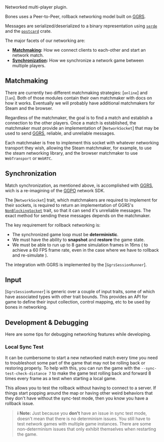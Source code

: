 Networked multi-player plugin.

Bones uses a Peer-to-Peer, rollback networking model built on [GGRS].

Messages are serialized/deserialized to a binary representation using [`serde`] and the [`postcard`]
crate.

The major facets of our networking are:

- **[Matchmaking](#matchmaking):** How we connect clients to each-other and start an network match.
- **[Synchronization](#synchronization):** How we synchronize a network game between multiple players.

[ggrs]: https://github.com/gschup/ggrs
[`serde`]: https://docs.rs/serde
[`postcard`]: https://docs.rs/postcard

## Matchmaking

There are currently two different matchmaking strategies: [`online`] and [`lan`]. Both of those
modules contain their own matchmaker with docs on how it works. Eventually we will probably have
additional matchmakers for Steam and the browser.

Regardless of the matchmaker, the goal is to find a match and establish a connection to the other
players. Once a match is established, the matchmaker must provide an implementation of
[`NetworkSocket`] that may be used to send [GGRS], reliable, and unreliable messages.

Each matchmaker is free to implement this socket with whatever networking transport they wish,
allowing the Steam matchmaker, for example, to use the steam networking library, and the browser
matchmaker to use `WebTransport` or `WebRTC`.

## Synchronization

Match synchronization, as mentioned above, is accomplished with [GGRS], wich is a re-imagining of
the [GGPO] network SDK.

The [`NetworkSocket`] trait, which matchmakers are required to implement for their sockets, is
required to return an implementation of GGRS's [`NonBlockingSocket`] trait, so that it can send it's
unreliable messages. The exact method for sending these messages depends on the matchmaker.

The key requirement for rollback networking is:

- The synchronized game loop must be **deterministic**.
- We must have the ability to **snapshot** and **restore** the game state.
- We must be able to run up to 8 game simulation frames in 16ms ( to achieve a 60 FPS frame rate,
  even in the case where we have to rollback and re-simulate ).

The integration with GGRS is implemented by the [`GgrsSessionRunner`].

## Input

[`GgrsSessionRunner`] is generic over a couple of input traits, some of which have associated types with other trait bounds. This provides an API for game to define their input collection, control mapping, etc to be used by bones in networking.

[`NonBlockingSocket`]: https://docs.rs/ggrs/0.9.2/ggrs/trait.NonBlockingSocket.html
[ggpo]: https://github.com/pond3r/ggpo/tree/master
[`bones_lib`]: https://fishfolk.github.io/bones/rustdoc/bones_lib/index.html

## Development & Debugging

Here are some tips for debugging networking features while developing.

### Local Sync Test

It can be cumbersome to start a new networked match every time you need to troubleshoot some part of
the game that may not be rolling back or restoring properly. To help with this, you can run the game
with the `--sync-test-check-distance 7` to make the game test rolling back and forward 8 times every
frame as a test when starting a local game.

This allows you to test the rollback without having to connect to a server. If things start popping
around the map or having other weird behaviors that they don't have without the sync-test mode, then
you know you have a rollback issue.

> **ℹ️ Note:** Just because you **don't** have an issue in sync test mode, doesn't mean that there
> is no determinism issues. You still have to test network games with multiple game instances. There
> are some non-determinism issues that only exhibit themselves when restarting the game.

